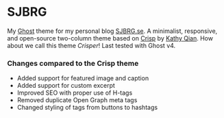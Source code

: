 # SJBRG

My [Ghost](https://ghost.org) theme for my personal blog [SJBRG.se](https://sjbrg.se). A minimalist, responsive, and open-source two-column theme based on [Crisp](https://github.com/kathyqian/crisp) by [Kathy Qian](http://kathyqian.com). How about we call this theme _Crisper_! Last tested with Ghost v4.

### Changes compared to the Crisp theme

* Added support for featured image and caption
* Added support for custom excerpt
* Improved SEO with proper use of H-tags
* Removed duplicate Open Graph meta tags
* Changed styling of tags from buttons to hashtags
